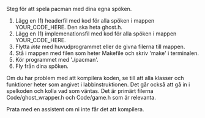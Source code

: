 Steg för att spela pacman med dina egna spöken.

1. Lägg en (1) headerfil med kod för alla spöken i mappen YOUR_CODE_HERE. Den ska heta ghost.h.
2. Lägg en (1) implemenationsfil med kod för alla spöken i mappen YOUR_CODE_HERE. 
3. Flytta *inte* med huvudprogrammet eller de givna filerna till mappen.
4. Stå i mappen med filen som heter Makefile och skriv 'make' i terminalen.
5. Kör programmet med './pacman'.
6. Fly från dina spöken.

Om du har problem med att kompilera koden, se till att alla klasser och funktioner heter som angivet
i labbinstruktionen. Det går också att gå in i spelkoden och kolla vad som väntas. Det är primärt
filerna Code/ghost_wrapper.h och Code/game.h som är relevanta. 

Prata med en assistent om ni inte får det att kompilera.
